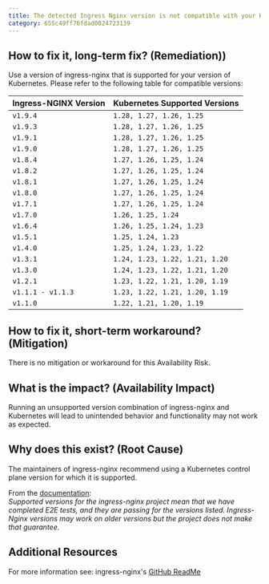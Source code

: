 ```yaml
---
title: The detected Ingress Nginx version is not compatible with your Kubernetes version
category: 655c49ff76fdad0024723139
---
```


## How to fix it, long-term fix? (Remediation))

Use a version of ingress-nginx that is supported for your version of Kubernetes. Please refer to the following table for compatible versions:

| Ingress-NGINX Version | Kubernetes Supported Versions  |
| :-------------------- | :----------------------------- |
| `v1.9.4`              | `1.28, 1.27, 1.26, 1.25`       |
| `v1.9.3`              | `1.28, 1.27, 1.26, 1.25`       |
| `v1.9.1`              | `1.28, 1.27, 1.26, 1.25`       |
| `v1.9.0`              | `1.28, 1.27, 1.26, 1.25`       |
| `v1.8.4`              | `1.27, 1.26, 1.25, 1.24`       |
| `v1.8.2`              | `1.27, 1.26, 1.25, 1.24`       |
| `v1.8.1`              | `1.27, 1.26, 1.25, 1.24`       |
| `v1.8.0`              | `1.27, 1.26, 1.25, 1.24`       |
| `v1.7.1`              | `1.27, 1.26, 1.25, 1.24`       |
| `v1.7.0`              | `1.26, 1.25, 1.24`             |
| `v1.6.4`              | `1.26, 1.25, 1.24, 1.23`       |
| `v1.5.1`              | `1.25, 1.24, 1.23`             |
| `v1.4.0`              | `1.25, 1.24, 1.23, 1.22`       |
| `v1.3.1`              | `1.24, 1.23, 1.22, 1.21, 1.20` |
| `v1.3.0`              | `1.24, 1.23, 1.22, 1.21, 1.20` |
| `v1.2.1`              | `1.23, 1.22, 1.21, 1.20, 1.19` |
| `v1.1.1 - v1.1.3`     | `1.23, 1.22, 1.21, 1.20, 1.19` |
| `v1.1.0`              | `1.22, 1.21, 1.20, 1.19`       |

## How to fix it, short-term workaround? (Mitigation)

There is no mitigation or workaround for this Availability Risk.

## What is the impact? (Availability Impact)

Running an unsupported version combination of ingress-nginx and Kubernetes will lead to unintended behavior and functionality may not work as expected.

## Why does this exist? (Root Cause)

The maintainers of ingress-nginx recommend using a Kubernetes control plane version for which it is supported.

From the [documentation](https://github.com/kubernetes/ingress-nginx#supported-versions-table):  
_Supported versions for the ingress-nginx project mean that we have completed E2E tests, and they are passing for the versions listed. Ingress-Nginx versions may work on older versions but the project does not make that guarantee._

## Additional Resources

For more information see: ingress-nginx's [GitHub ReadMe](https://github.com/kubernetes/ingress-nginx#supported-versions-table)